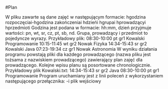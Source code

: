 #Plan

W pliku zawarte są dane zajęć w następującym formacie:
hgodzina rozpoczęciai-hgodzina zakończeniai hdzieńi hgrupai hprowadzącyi hprzedmioti
Godzina jest podana w formacie: hh:mm, dzień przyjmuje wartości: pn, wt, sr, cz, pt, sb, nd. Grupa,
prowadzący i przedmiot to pojedyncze wyrazy. Przykładowy plik:
08:30-10:00 pt gr1 Kowalski Programowanie
10:15-11:45 wt gr2 Nowak Fizyka
14:34-15:43 sr gr2 Kowalski Java
07:23-19:34 cz gr1 Nowak Astronomia
W wyniku działania programu powstają pliki dla każdego prowadzącego (nazwa pliku jest tożsama z
nazwiskiem prowadzącego) zawierający plan zajęć dla prowadzącego. Kolejne wpisu planu są posortowane
chronologicznie. Przykładowy plik Kowalski.txt:
14:34-15:43 sr gr2 Java
08:30-10:00 pt gr1 Programowanie
Program uruchamiany jest z linii poleceń z wykorzystaniem następującego przełącznika:
-i plik wejściowy
